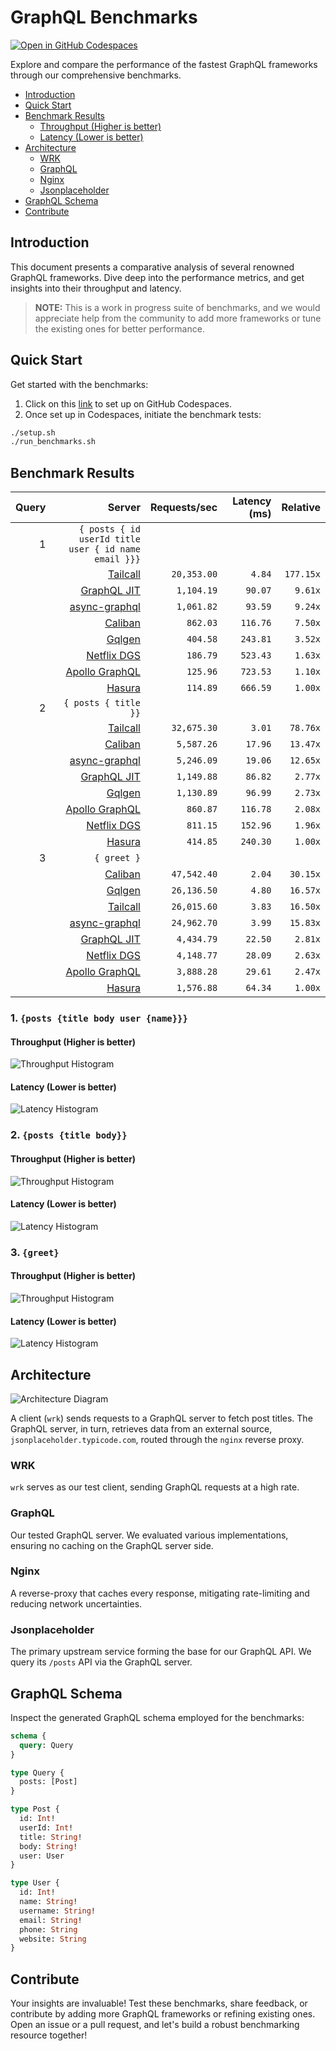 # GraphQL Benchmarks <!-- omit from toc -->

[![Open in GitHub Codespaces](https://github.com/codespaces/badge.svg)](https://codespaces.new/tailcallhq/graphql-benchmarks)

Explore and compare the performance of the fastest GraphQL frameworks through our comprehensive benchmarks.

- [Introduction](#introduction)
- [Quick Start](#quick-start)
- [Benchmark Results](#benchmark-results)
  - [Throughput (Higher is better)](#throughput-higher-is-better)
  - [Latency (Lower is better)](#latency-lower-is-better)
- [Architecture](#architecture)
  - [WRK](#wrk)
  - [GraphQL](#graphql)
  - [Nginx](#nginx)
  - [Jsonplaceholder](#jsonplaceholder)
- [GraphQL Schema](#graphql-schema)
- [Contribute](#contribute)

[Tailcall]: https://github.com/tailcallhq/tailcall
[Gqlgen]: https://github.com/99designs/gqlgen
[Apollo GraphQL]: https://github.com/apollographql/apollo-server
[Netflix DGS]: https://github.com/netflix/dgs-framework
[Caliban]: https://github.com/ghostdogpr/caliban
[async-graphql]: https://github.com/async-graphql/async-graphql
[Hasura]: https://github.com/hasura/graphql-engine
[GraphQL JIT]: https://github.com/zalando-incubator/graphql-jit

## Introduction

This document presents a comparative analysis of several renowned GraphQL frameworks. Dive deep into the performance metrics, and get insights into their throughput and latency.

> **NOTE:** This is a work in progress suite of benchmarks, and we would appreciate help from the community to add more frameworks or tune the existing ones for better performance.

## Quick Start

Get started with the benchmarks:

1. Click on this [link](https://codespaces.new/tailcallhq/graphql-benchmarks) to set up on GitHub Codespaces.
2. Once set up in Codespaces, initiate the benchmark tests:

```bash
./setup.sh
./run_benchmarks.sh
```

## Benchmark Results

<!-- PERFORMANCE_RESULTS_START -->

| Query | Server | Requests/sec | Latency (ms) | Relative |
|-------:|--------:|--------------:|--------------:|---------:|
| 1 | `{ posts { id userId title user { id name email }}}` |
|| [Tailcall] | `20,353.00` | `4.84` | `177.15x` |
|| [GraphQL JIT] | `1,104.19` | `90.07` | `9.61x` |
|| [async-graphql] | `1,061.82` | `93.59` | `9.24x` |
|| [Caliban] | `862.03` | `116.76` | `7.50x` |
|| [Gqlgen] | `404.58` | `243.81` | `3.52x` |
|| [Netflix DGS] | `186.79` | `523.43` | `1.63x` |
|| [Apollo GraphQL] | `125.96` | `723.53` | `1.10x` |
|| [Hasura] | `114.89` | `666.59` | `1.00x` |
| 2 | `{ posts { title }}` |
|| [Tailcall] | `32,675.30` | `3.01` | `78.76x` |
|| [Caliban] | `5,587.26` | `17.96` | `13.47x` |
|| [async-graphql] | `5,246.09` | `19.06` | `12.65x` |
|| [GraphQL JIT] | `1,149.88` | `86.82` | `2.77x` |
|| [Gqlgen] | `1,130.89` | `96.99` | `2.73x` |
|| [Apollo GraphQL] | `860.87` | `116.78` | `2.08x` |
|| [Netflix DGS] | `811.15` | `152.96` | `1.96x` |
|| [Hasura] | `414.85` | `240.30` | `1.00x` |
| 3 | `{ greet }` |
|| [Caliban] | `47,542.40` | `2.04` | `30.15x` |
|| [Gqlgen] | `26,136.50` | `4.80` | `16.57x` |
|| [Tailcall] | `26,015.60` | `3.83` | `16.50x` |
|| [async-graphql] | `24,962.70` | `3.99` | `15.83x` |
|| [GraphQL JIT] | `4,434.79` | `22.50` | `2.81x` |
|| [Netflix DGS] | `4,148.77` | `28.09` | `2.63x` |
|| [Apollo GraphQL] | `3,888.28` | `29.61` | `2.47x` |
|| [Hasura] | `1,576.88` | `64.34` | `1.00x` |

<!-- PERFORMANCE_RESULTS_END -->



### 1. `{posts {title body user {name}}}`
#### Throughput (Higher is better)

![Throughput Histogram](assets/req_sec_histogram1.png)

#### Latency (Lower is better)

![Latency Histogram](assets/latency_histogram1.png)

### 2. `{posts {title body}}`
#### Throughput (Higher is better)

![Throughput Histogram](assets/req_sec_histogram2.png)

#### Latency (Lower is better)

![Latency Histogram](assets/latency_histogram2.png)

### 3. `{greet}`
#### Throughput (Higher is better)

![Throughput Histogram](assets/req_sec_histogram3.png)

#### Latency (Lower is better)

![Latency Histogram](assets/latency_histogram3.png)

## Architecture

![Architecture Diagram](assets/architecture.png)

A client (`wrk`) sends requests to a GraphQL server to fetch post titles. The GraphQL server, in turn, retrieves data from an external source, `jsonplaceholder.typicode.com`, routed through the `nginx` reverse proxy.

### WRK

`wrk` serves as our test client, sending GraphQL requests at a high rate.

### GraphQL

Our tested GraphQL server. We evaluated various implementations, ensuring no caching on the GraphQL server side.

### Nginx

A reverse-proxy that caches every response, mitigating rate-limiting and reducing network uncertainties.

### Jsonplaceholder

The primary upstream service forming the base for our GraphQL API. We query its `/posts` API via the GraphQL server.

## GraphQL Schema

Inspect the generated GraphQL schema employed for the benchmarks:

```graphql
schema {
  query: Query
}

type Query {
  posts: [Post]
}

type Post {
  id: Int!
  userId: Int!
  title: String!
  body: String!
  user: User
}

type User {
  id: Int!
  name: String!
  username: String!
  email: String!
  phone: String
  website: String
}
```

## Contribute

Your insights are invaluable! Test these benchmarks, share feedback, or contribute by adding more GraphQL frameworks or refining existing ones. Open an issue or a pull request, and let's build a robust benchmarking resource together!
